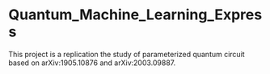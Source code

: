 # Quantum_Machine_Learning_Express
This project is a replication the study of parameterized quantum circuit based on arXiv:1905.10876 and arXiv:2003.09887. 
